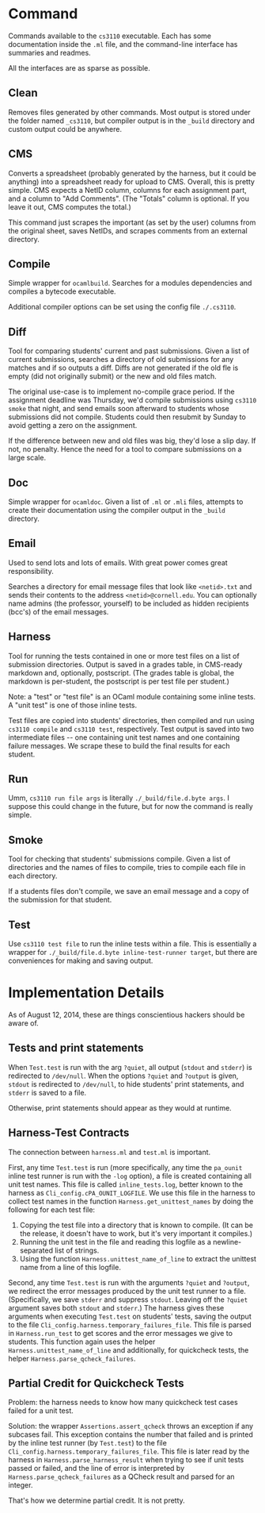 Command
=======

Commands available to the `cs3110` executable.
Each has some documentation inside the `.ml` file, and the command-line interface has summaries and readmes.

All the interfaces are as sparse as possible.

Clean
-----
Removes files generated by other commands.
Most output is stored under the folder named `_cs3110`, but compiler output is in the `_build` directory and custom output could be anywhere.

CMS
---
Converts a spreadsheet (probably generated by the harness, but it could be anything) into a spreadsheet ready for upload to CMS.
Overall, this is pretty simple.
CMS expects a NetID column, columns for each assignment part, and a column to "Add Comments".
(The "Totals" column is optional. If you leave it out, CMS computes the total.)

This command just scrapes the important (as set by the user) columns from the original sheet, saves NetIDs, and scrapes comments from an external directory.

Compile
-------
Simple wrapper for `ocamlbuild`.
Searches for a modules dependencies and compiles a bytecode executable.

Additional compiler options can be set using the config file `./.cs3110`.

Diff
----
Tool for comparing students' current and past submissions.
Given a list of current submissions, searches a directory of old submissions for any matches and if so outputs a diff.
Diffs are not generated if the old fle is empty (did not originally submit) or the new and old files match.

The original use-case is to implement no-compile grace period.
If the assignment deadline was Thursday, we'd compile submissions using `cs3110 smoke` that night, and send emails soon afterward to students whose submissions did not compile.
Students could then resubmit by Sunday to avoid getting a zero on the assignment.

If the difference between new and old files was big, they'd lose a slip day.
If not, no penalty.
Hence the need for a tool to compare submissions on a large scale.

Doc
---
Simple wrapper for `ocamldoc`.
Given a list of `.ml` or `.mli` files, attempts to create their documentation using the compiler output in the `_build` directory.

Email
-----
Used to send lots and lots of emails.
With great power comes great responsibility.

Searches a directory for email message files that look like `<netid>.txt` and sends their contents to the address `<netid>@cornell.edu`.
You can optionally name admins (the professor, yourself) to be included as hidden recipients (bcc's) of the email messages.

Harness
-------
Tool for running the tests contained in one or more test files on a list of submission directories.
Output is saved in a grades table, in CMS-ready markdown and, optionally, postscript.
(The grades table is global, the markdown is per-student, the postscript is per test file per student.)

Note: a "test" or "test file" is an OCaml module containing some inline tests.
A "unit test" is one of those inline tests.

Test files are copied into students' directories, then compiled and run using `cs3110 compile` and `cs3110 test`, respectively.
Test output is saved into two intermediate files -- one containing unit test names and one containing failure messages.
We scrape these to build the final results for each student.

Run
---
Umm, `cs3110 run file args` is literally `./_build/file.d.byte args`.
I suppose this could change in the future, but for now the command is really simple.

Smoke
-----
Tool for checking that students' submissions compile.
Given a list of directories and the names of files to compile, tries to compile each file in each directory.

If a students files don't compile, we save an email message and a copy of the submission for that student.

Test
----
Use `cs3110 test file` to run the inline tests within a file.
This is essentially a wrapper for `./_build/file.d.byte inline-test-runner target`, but there are conveniences for making and saving output.

Implementation Details
======================
As of August 12, 2014, these are things conscientious hackers should be aware of.

Tests and print statements
--------------------------

When `Test.test` is run with the arg `?quiet`, all output (`stdout` and `stderr`) is redirected to `/dev/null`.
When the options `?quiet` and `?output` is given, `stdout` is redirected to `/dev/null`, to hide students' print statements, and `stderr` is saved to a file.

Otherwise, print statements should appear as they would at runtime.

Harness-Test Contracts
----------------------
The connection between `harness.ml` and `test.ml` is important.

First, any time `Test.test` is run (more specifically, any time the `pa_ounit` inline test runner is run with the `-log` option), a file is created containing all unit test names.
This file is called `inline_tests.log`, better known to the harness as `Cli_config.cPA_OUNIT_LOGFILE`.
We use this file in the harness to collect test names in the function `Harness.get_unittest_names` by doing the following for each test file:

1. Copying the test file into a directory that is known to compile. (It can be the release, it doesn't have to work, but it's very important it compiles.)
2. Running the unit test in the file and reading this logfile as a newline-separated list of strings.
3. Using the function `Harness.unittest_name_of_line` to extract the unittest name from a line of this logfile.

Second, any time `Test.test` is run with the arguments `?quiet` and `?output`, we redirect the error messages produced by the unit test runner to a file.
(Specifically, we save `stderr` and suppress `stdout`. Leaving off the `?quiet` argument saves both `stdout` and `stderr`.)
The harness gives these arguments when executing `Test.test` on students' tests, saving the output to the file `Cli_config.harness.temporary_failures_file`.
This file is parsed in `Harness.run_test` to get scores and the error messages we give to students.
This function again uses the helper `Harness.unittest_name_of_line` and additionally, for quickcheck tests, the helper `Harness.parse_qcheck_failures`.

Partial Credit for Quickcheck Tests
-----------------------------------

Problem: the harness needs to know how many quickcheck test cases failed for a unit test.

Solution: the wrapper `Assertions.assert_qcheck` throws an exception if any subcases fail.
This exception contains the number that failed and is printed by the inline test runner (by `Test.test`) to the file `Cli_config.harness.temporary_failures_file`.
This file is later read by the harness in `Harness.parse_harness_result` when trying to see if unit tests passed or failed, and the line of error is interpreted by `Harness.parse_qcheck_failures` as a QCheck result and parsed for an integer.

That's how we determine partial credit.
It is not pretty.
